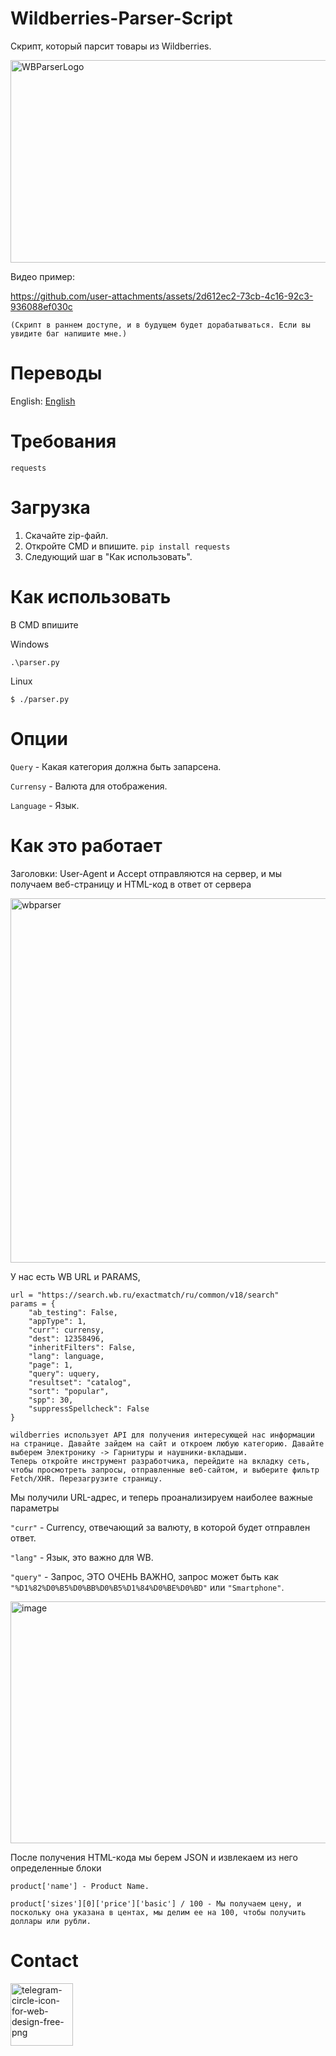 # Wildberries-Parser-Script
Скрипт, который парсит товары из Wildberries.

<img width="1291" height="324" alt="WBParserLogo" src="https://github.com/user-attachments/assets/3166033a-97fd-49f1-a038-047c59634ba1" />

Видео пример:

https://github.com/user-attachments/assets/2d612ec2-73cb-4c16-92c3-936088ef030c

```(Скрипт в раннем доступе, и в будущем будет дорабатываться. Если вы увидите баг напишите мне.)```

# Переводы

English: [English](https://github.com/PiaPsyker918/Wildberries-Parser-Script/tree/russian)

# Требования 
```
requests
```

# Загрузка

1. Скачайте zip-файл.
2. Откройте CMD и впишите.
```pip install requests```
3. Следующий шаг в "Как использовать".

# Как использовать

В CMD впишите

Windows

```
.\parser.py
```

Linux

```
$ ./parser.py
```

# Опции

```Query``` - Какая категория должна быть запарсена.

```Currensy``` - Валюта для отображения.

```Language``` - Язык.

# Как это работает

Заголовки: User-Agent и Accept отправляются на сервер, и мы получаем веб-страницу и HTML-код в ответ от сервера

<img width="1482" height="583" alt="wbparser" src="https://github.com/user-attachments/assets/e95e2cc4-d6da-4bcb-90b8-92f991931ca7" />

У нас есть WB URL и PARAMS,

```
url = "https://search.wb.ru/exactmatch/ru/common/v18/search" 
params = {
    "ab_testing": False,
    "appType": 1,
    "curr": currensy,
    "dest": 12358496,
    "inheritFilters": False,
    "lang": language,
    "page": 1,
    "query": uquery,
    "resultset": "catalog",
    "sort": "popular",
    "spp": 30,
    "suppressSpellcheck": False
}
```
```
wildberries использует API для получения интересующей нас информации на странице. Давайте зайдем на сайт и откроем любую категорию. Давайте выберем Электронику -> Гарнитуры и наушники-вкладыши.
Теперь откройте инструмент разработчика, перейдите на вкладку сеть, чтобы просмотреть запросы, отправленные веб-сайтом, и выберите фильтр Fetch/XHR. Перезагрузите страницу.
```

Мы получили URL-адрес, и теперь проанализируем наиболее важные параметры

```"curr"``` - Currency, отвечающий за валюту, в которой будет отправлен ответ.

```"lang"``` - Язык, это важно для WB.

```"query"``` - Запрос, ЭТО ОЧЕНЬ ВАЖНО, запрос может быть как  ```"%D1%82%D0%B5%D0%BB%D0%B5%D1%84%D0%BE%D0%BD"``` или ```"Smartphone"```.


<img width="727" height="387" alt="image" src="https://github.com/user-attachments/assets/5004887c-aefa-4149-9805-04cd17fa5b2a" />

После получения HTML-кода мы берем JSON и извлекаем из него определенные блоки

```
product['name'] - Product Name.

product['sizes'][0]['price']['basic'] / 100 - Мы получаем цену, и поскольку она указана в центах, мы делим ее на 100, чтобы получить доллары или рубли.
```

# Contact

[<img width="100" height="100" alt="telegram-circle-icon-for-web-design-free-png" src="https://github.com/user-attachments/assets/1e4c0cb3-a856-417b-86d1-29354b2d92a8" />](https://t.me/Girlanda228)
